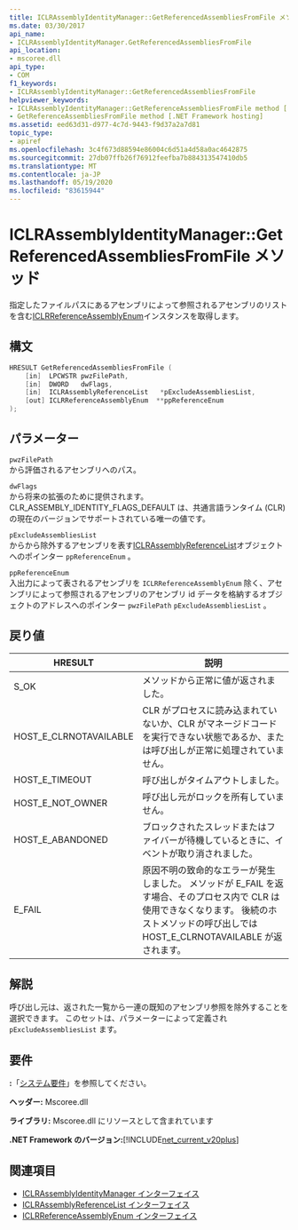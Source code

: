 ```yaml
---
title: ICLRAssemblyIdentityManager::GetReferencedAssembliesFromFile メソッド
ms.date: 03/30/2017
api_name:
- ICLRAssemblyIdentityManager.GetReferencedAssembliesFromFile
api_location:
- mscoree.dll
api_type:
- COM
f1_keywords:
- ICLRAssemblyIdentityManager::GetReferencedAssembliesFromFile
helpviewer_keywords:
- ICLRAssemblyIdentityManager::GetReferenceAssembliesFromFile method [.NET Framework hosting]
- GetReferenceAssembliesFromFile method [.NET Framework hosting]
ms.assetid: eed63d31-d977-4c7d-9443-f9d37a2a7d81
topic_type:
- apiref
ms.openlocfilehash: 3c4f673d88594e86004c6d51a4d58a0ac4642875
ms.sourcegitcommit: 27db07ffb26f76912feefba7b884313547410db5
ms.translationtype: MT
ms.contentlocale: ja-JP
ms.lasthandoff: 05/19/2020
ms.locfileid: "83615944"
---
```

# <a name="iclrassemblyidentitymanagergetreferencedassembliesfromfile-method"></a>ICLRAssemblyIdentityManager::GetReferencedAssembliesFromFile メソッド
指定したファイルパスにあるアセンブリによって参照されるアセンブリのリストを含む[ICLRReferenceAssemblyEnum](iclrreferenceassemblyenum-interface.md)インスタンスを取得します。  
  
## <a name="syntax"></a>構文  
  
```cpp  
HRESULT GetReferencedAssembliesFromFile (  
    [in]  LPCWSTR pwzFilePath,  
    [in]  DWORD   dwFlags,  
    [in]  ICLRAssemblyReferenceList   *pExcludeAssembliesList,  
    [out] ICLRReferenceAssemblyEnum  **ppReferenceEnum  
);  
```  
  
## <a name="parameters"></a>パラメーター  
 `pwzFilePath`  
 から評価されるアセンブリへのパス。  
  
 `dwFlags`  
 から将来の拡張のために提供されます。 CLR_ASSEMBLY_IDENTITY_FLAGS_DEFAULT は、共通言語ランタイム (CLR) の現在のバージョンでサポートされている唯一の値です。  
  
 `pExcludeAssembliesList`  
 からから除外するアセンブリを表す[ICLRAssemblyReferenceList](iclrassemblyreferencelist-interface.md)オブジェクトへのポインター `ppReferenceEnum` 。  
  
 `ppReferenceEnum`  
 入出力によって表されるアセンブリを `ICLRReferenceAssemblyEnum` 除く、アセンブリによって参照されるアセンブリのアセンブリ id データを格納するオブジェクトのアドレスへのポインター `pwzFilePath` `pExcludeAssembliesList` 。  
  
## <a name="return-value"></a>戻り値  
  
|HRESULT|説明|  
|-------------|-----------------|  
|S_OK|メソッドから正常に値が返されました。|  
|HOST_E_CLRNOTAVAILABLE|CLR がプロセスに読み込まれていないか、CLR がマネージドコードを実行できない状態であるか、または呼び出しが正常に処理されていません。|  
|HOST_E_TIMEOUT|呼び出しがタイムアウトしました。|  
|HOST_E_NOT_OWNER|呼び出し元がロックを所有していません。|  
|HOST_E_ABANDONED|ブロックされたスレッドまたはファイバーが待機しているときに、イベントが取り消されました。|  
|E_FAIL|原因不明の致命的なエラーが発生しました。 メソッドが E_FAIL を返す場合、そのプロセス内で CLR は使用できなくなります。 後続のホストメソッドの呼び出しでは HOST_E_CLRNOTAVAILABLE が返されます。|  
  
## <a name="remarks"></a>解説  
 呼び出し元は、返された一覧から一連の既知のアセンブリ参照を除外することを選択できます。 このセットは、パラメーターによって定義され `pExcludeAssembliesList` ます。  
  
## <a name="requirements"></a>要件  
 **:**「[システム要件](../../get-started/system-requirements.md)」を参照してください。  
  
 **ヘッダー:** Mscoree.dll  
  
 **ライブラリ:** Mscoree.dll にリソースとして含まれています  
  
 **.NET Framework のバージョン:**[!INCLUDE[net_current_v20plus](../../../../includes/net-current-v20plus-md.md)]  
  
## <a name="see-also"></a>関連項目

- [ICLRAssemblyIdentityManager インターフェイス](iclrassemblyidentitymanager-interface.md)
- [ICLRAssemblyReferenceList インターフェイス](iclrassemblyreferencelist-interface.md)
- [ICLRReferenceAssemblyEnum インターフェイス](iclrreferenceassemblyenum-interface.md)
